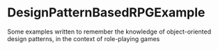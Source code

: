 # DesignPatternBasedRPGExample
Some examples written to remember the knowledge of object-oriented design patterns, in the context of role-playing games
